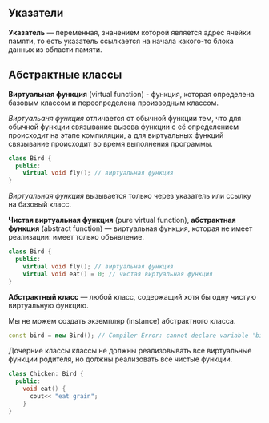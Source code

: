 
## Указатели

**Указатель** — переменная, значением которой является адрес ячейки памяти, то есть указатель ссылкается на начала какого-то блока данных из области памяти.

## Абстрактные классы

**Виртуальная функция** (virtual function) - функция, которая определена базовым классом и переопределена производным классом.  

*Виртуальаня функция* отличается от обычной функции тем, что для обычной функции связывание вызова функции с её определением происходит на этапе компиляции, а для виртуальных функций связывание происходит во время выполнения программы.
```cpp
class Bird {
  public:
    virtual void fly(); // виртуальная функция
}
```

*Виртуальная функция* вызывается только через указатель или ссылку на базовый класс.

**Чистая виртуальная функция** (pure virtual function), **абстрактная функция** (abstract function) — виртуальная функция, которая не имеет реализации: имеет только объявление.

```cpp
class Bird {
  public:
    virtual void fly(); // виртуальная функция
    virtual void eat() = 0; // чистая виртуальная функция
}
```

**Абстрактный класс** — любой класс, содержащий хотя бы одну чистую виртуальную функцию.  

Мы не можем создать экземпляр (instance) абстрактного класса.
```cpp
const bird = new Bird(); // Compiler Error: cannot declare variable 'bird' to be of abstract type 'Bird' because the following virtual functions are pure within 'Bird': ...
```

Дочерние классы классы не должны реализовывать все виртуальные функции родителя, но должны реализовать все чистые функции.
```cpp
class Chicken: Bird {
  public:
    void eat() {
      cout<< "eat grain";
    }
}
```
